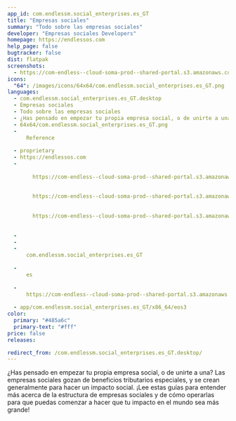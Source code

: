 ```yaml
---
app_id: com.endlessm.social_enterprises.es_GT
title: "Empresas sociales"
summary: "Todo sobre las empresas sociales"
developer: "Empresas sociales Developers"
homepage: https://endlessos.com
help_page: false
bugtracker: false
dist: flatpak
screenshots:
  - https://com-endless--cloud-soma-prod--shared-portal.s3.amazonaws.com/apps.355.screenshots.f980bf86-662f-4c82-a003-8f93b658edb1_202001172109522222.png
icons:
  "64": /images/icons/64x64/com.endlessm.social_enterprises.es_GT.png
languages:
  - com.endlessm.social_enterprises.es_GT.desktop
  - Empresas sociales
  - Todo sobre las empresas sociales
  - ¿Has pensado en empezar tu propia empresa social, o de unirte a una? Las empresas sociales gozan de beneficios tributarios especiales, y se crean generalmente para hacer un impacto social. ¡Lee estas guías para entender más acerca de la estructura de empresas sociales y de cómo operarlas para que puedas comenzar a hacer que tu impacto en el mundo sea más grande!
  - 64x64/com.endlessm.social_enterprises.es_GT.png
  - 
      Reference
    
  - proprietary
  - https://endlessos.com
  - 
      
        https://com-endless--cloud-soma-prod--shared-portal.s3.amazonaws.com/apps.355.screenshots.f980bf86-662f-4c82-a003-8f93b658edb1_202001172109522222.png
      
      
        https://com-endless--cloud-soma-prod--shared-portal.s3.amazonaws.com/apps.355.screenshots.be1ed023-df4d-4e24-9846-b51371b5849e_202001172109522222.png
      
      
        https://com-endless--cloud-soma-prod--shared-portal.s3.amazonaws.com/apps.355.screenshots.e9b2a39d-5b45-4d95-b966-4419ccf86af3_202001172109522222.png
      
    
  - 
  - 
  - 
      com.endlessm.social_enterprises.es_GT
    
  - 
      es
    
  - 
      https://com-endless--cloud-soma-prod--shared-portal.s3.amazonaws.com/app.2032.appCenterThumbnail.8a06ee7a-06ce-4b46-b6e1-cedfd70782d1_202001172109041010.jpg
    
  - app/com.endlessm.social_enterprises.es_GT/x86_64/eos3
color:
  primary: "#485a6c"
  primary-text: "#fff"
price: false
releases:

redirect_from: /com.endlessm.social_enterprises.es_GT.desktop/
---
```


<p>¿Has pensado en empezar tu propia empresa social, o de unirte a una? Las empresas sociales gozan de beneficios tributarios especiales, y se crean generalmente para hacer un impacto social. ¡Lee estas guías para entender más acerca de la estructura de empresas sociales y de cómo operarlas para que puedas comenzar a hacer que tu impacto en el mundo sea más grande!</p>